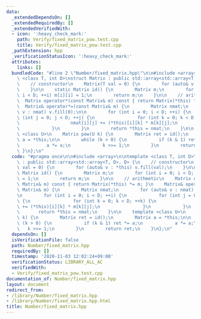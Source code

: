 ```yaml
---
data:
  _extendedDependsOn: []
  _extendedRequiredBy: []
  _extendedVerifiedWith:
  - icon: ':heavy_check_mark:'
    path: Verify/fixed_matrix_pow.test.cpp
    title: Verify/fixed_matrix_pow.test.cpp
  _pathExtension: hpp
  _verificationStatusIcon: ':heavy_check_mark:'
  attributes:
    links: []
  bundledCode: "#line 2 \"Number/fixed_matrix.hpp\"\n\n#include <array>\n\ntemplate\
    \ <class T, int D>\nstruct Matrix : public std::array<std::array<T, D>, D> {\n\
    \    // constructor\n    Matrix(T val = 0) {\n        for (auto& v : *this) v.fill(val);\n\
    \    }\n\n    static Matrix id() {\n        Matrix m;\n        for (int i = 0;\
    \ i < D; ++i) m[i][i] = 1;\n        return m;\n    }\n\n    // arithmetic\n  \
    \  Matrix operator*(const Matrix& m) const { return Matrix(*this) *= m; }\n  \
    \  Matrix& operator*=(const Matrix& m) {\n        Matrix nmat;\n        for (auto&\
    \ v : nmat) v.fill(0);\n\n        for (int i = 0; i < D; ++i) {\n            for\
    \ (int j = 0; j < D; ++j) {\n                for (int k = 0; k < D; ++k) {\n \
    \                   nmat[i][j] += (*this)[i][k] * m[k][j];\n                }\n\
    \            }\n        }\n        return *this = nmat;\n    }\n\n    template\
    \ <class U>\n    Matrix pow(U k) {\n        Matrix ret = id();\n        Matrix\
    \ a = *this;\n\n        while (k > 0) {\n            if (k & 1) ret *= a;\n  \
    \          a *= a;\n            k >>= 1;\n        }\n        return ret;\n   \
    \ }\n};\n"
  code: "#pragma once\n\n#include <array>\n\ntemplate <class T, int D>\nstruct Matrix\
    \ : public std::array<std::array<T, D>, D> {\n    // constructor\n    Matrix(T\
    \ val = 0) {\n        for (auto& v : *this) v.fill(val);\n    }\n\n    static\
    \ Matrix id() {\n        Matrix m;\n        for (int i = 0; i < D; ++i) m[i][i]\
    \ = 1;\n        return m;\n    }\n\n    // arithmetic\n    Matrix operator*(const\
    \ Matrix& m) const { return Matrix(*this) *= m; }\n    Matrix& operator*=(const\
    \ Matrix& m) {\n        Matrix nmat;\n        for (auto& v : nmat) v.fill(0);\n\
    \n        for (int i = 0; i < D; ++i) {\n            for (int j = 0; j < D; ++j)\
    \ {\n                for (int k = 0; k < D; ++k) {\n                    nmat[i][j]\
    \ += (*this)[i][k] * m[k][j];\n                }\n            }\n        }\n \
    \       return *this = nmat;\n    }\n\n    template <class U>\n    Matrix pow(U\
    \ k) {\n        Matrix ret = id();\n        Matrix a = *this;\n\n        while\
    \ (k > 0) {\n            if (k & 1) ret *= a;\n            a *= a;\n         \
    \   k >>= 1;\n        }\n        return ret;\n    }\n};\n"
  dependsOn: []
  isVerificationFile: false
  path: Number/fixed_matrix.hpp
  requiredBy: []
  timestamp: '2020-11-03 12:02:24+09:00'
  verificationStatus: LIBRARY_ALL_AC
  verifiedWith:
  - Verify/fixed_matrix_pow.test.cpp
documentation_of: Number/fixed_matrix.hpp
layout: document
redirect_from:
- /library/Number/fixed_matrix.hpp
- /library/Number/fixed_matrix.hpp.html
title: Number/fixed_matrix.hpp
---
```

